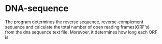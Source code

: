 # DNA-sequence
The program determines the reverse sequence, reverse-complement sequence and calculate the total number of open reading frames(ORF's) from the dna sequence text file. Morevoer, it determines how long each ORF is.
